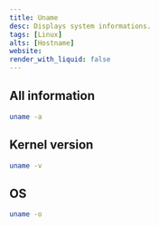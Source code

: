 ```yaml
---
title: Uname
desc: Displays system informations.
tags: [Linux]
alts: [Hostname]
website:
render_with_liquid: false
---
```


## All information

```sh
uname -a
```

## Kernel version

```sh
uname -v
```

## OS

```sh
uname -o
```